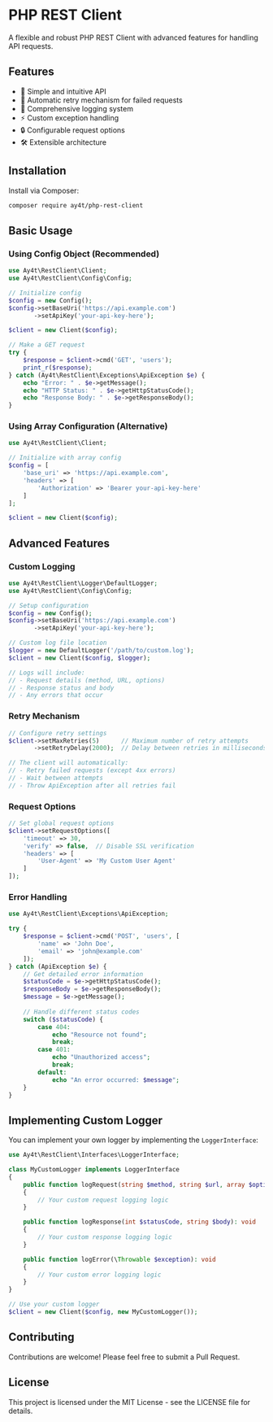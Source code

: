 # PHP REST Client

A flexible and robust PHP REST Client with advanced features for handling API requests.

## Features

- 🚀 Simple and intuitive API
- 🔄 Automatic retry mechanism for failed requests
- 📝 Comprehensive logging system
- ⚡ Custom exception handling
- 🔒 Configurable request options
- 🛠 Extensible architecture

## Installation

Install via Composer:

```bash
composer require ay4t/php-rest-client
```

## Basic Usage

### Using Config Object (Recommended)

```php
use Ay4t\RestClient\Client;
use Ay4t\RestClient\Config\Config;

// Initialize config
$config = new Config();
$config->setBaseUri('https://api.example.com')
       ->setApiKey('your-api-key-here');

$client = new Client($config);

// Make a GET request
try {
    $response = $client->cmd('GET', 'users');
    print_r($response);
} catch (Ay4t\RestClient\Exceptions\ApiException $e) {
    echo "Error: " . $e->getMessage();
    echo "HTTP Status: " . $e->getHttpStatusCode();
    echo "Response Body: " . $e->getResponseBody();
}
```

### Using Array Configuration (Alternative)

```php
use Ay4t\RestClient\Client;

// Initialize with array config
$config = [
    'base_uri' => 'https://api.example.com',
    'headers' => [
        'Authorization' => 'Bearer your-api-key-here'
    ]
];

$client = new Client($config);
```

## Advanced Features

### Custom Logging

```php
use Ay4t\RestClient\Logger\DefaultLogger;
use Ay4t\RestClient\Config\Config;

// Setup configuration
$config = new Config();
$config->setBaseUri('https://api.example.com')
       ->setApiKey('your-api-key-here');

// Custom log file location
$logger = new DefaultLogger('/path/to/custom.log');
$client = new Client($config, $logger);

// Logs will include:
// - Request details (method, URL, options)
// - Response status and body
// - Any errors that occur
```

### Retry Mechanism

```php
// Configure retry settings
$client->setMaxRetries(5)      // Maximum number of retry attempts
       ->setRetryDelay(2000);  // Delay between retries in milliseconds

// The client will automatically:
// - Retry failed requests (except 4xx errors)
// - Wait between attempts
// - Throw ApiException after all retries fail
```

### Request Options

```php
// Set global request options
$client->setRequestOptions([
    'timeout' => 30,
    'verify' => false,  // Disable SSL verification
    'headers' => [
        'User-Agent' => 'My Custom User Agent'
    ]
]);
```

### Error Handling

```php
use Ay4t\RestClient\Exceptions\ApiException;

try {
    $response = $client->cmd('POST', 'users', [
        'name' => 'John Doe',
        'email' => 'john@example.com'
    ]);
} catch (ApiException $e) {
    // Get detailed error information
    $statusCode = $e->getHttpStatusCode();
    $responseBody = $e->getResponseBody();
    $message = $e->getMessage();
    
    // Handle different status codes
    switch ($statusCode) {
        case 404:
            echo "Resource not found";
            break;
        case 401:
            echo "Unauthorized access";
            break;
        default:
            echo "An error occurred: $message";
    }
}
```

## Implementing Custom Logger

You can implement your own logger by implementing the `LoggerInterface`:

```php
use Ay4t\RestClient\Interfaces\LoggerInterface;

class MyCustomLogger implements LoggerInterface
{
    public function logRequest(string $method, string $url, array $options): void
    {
        // Your custom request logging logic
    }

    public function logResponse(int $statusCode, string $body): void
    {
        // Your custom response logging logic
    }

    public function logError(\Throwable $exception): void
    {
        // Your custom error logging logic
    }
}

// Use your custom logger
$client = new Client($config, new MyCustomLogger());
```

## Contributing

Contributions are welcome! Please feel free to submit a Pull Request.

## License

This project is licensed under the MIT License - see the LICENSE file for details.